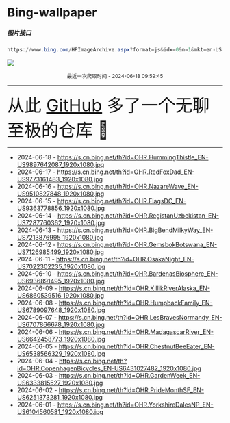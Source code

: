 # Bing-wallpaper

##### 图片接口

```powershell
https://www.bing.com/HPImageArchive.aspx?format=js&idx=0&n=1&mkt=en-US
```

 ![](https://s.cn.bing.net/th?id=OHR.HummingThistle_EN-US9897642087_1920x1080.jpg)

<p align='center' >
    <small>
        最近一次爬取时间 - 2024-06-18 09:59:45
    </small>
    <br>
    <hr>
    <font size=7>
        <small>
           从此 <a href='https://github.com/'>GitHub</a> 多了一个无聊至极的仓库  🍳
        </small>
    </font>
    <hr>
</p>


- 2024-06-18 - https://s.cn.bing.net/th?id=OHR.HummingThistle_EN-US9897642087_1920x1080.jpg 
- 2024-06-17 - https://s.cn.bing.net/th?id=OHR.RedFoxDad_EN-US9773161483_1920x1080.jpg 
- 2024-06-16 - https://s.cn.bing.net/th?id=OHR.NazareWave_EN-US9510827848_1920x1080.jpg 
- 2024-06-15 - https://s.cn.bing.net/th?id=OHR.FlagsDC_EN-US9363778856_1920x1080.jpg 
- 2024-06-14 - https://s.cn.bing.net/th?id=OHR.RegistanUzbekistan_EN-US7287760362_1920x1080.jpg 
- 2024-06-13 - https://s.cn.bing.net/th?id=OHR.BigBendMilkyWay_EN-US7213876995_1920x1080.jpg 
- 2024-06-12 - https://s.cn.bing.net/th?id=OHR.GemsbokBotswana_EN-US7126985499_1920x1080.jpg 
- 2024-06-11 - https://s.cn.bing.net/th?id=OHR.OsakaNight_EN-US7022302235_1920x1080.jpg 
- 2024-06-10 - https://s.cn.bing.net/th?id=OHR.BardenasBiosphere_EN-US6936891495_1920x1080.jpg 
- 2024-06-09 - https://s.cn.bing.net/th?id=OHR.KillikRiverAlaska_EN-US6860539516_1920x1080.jpg 
- 2024-06-08 - https://s.cn.bing.net/th?id=OHR.HumpbackFamily_EN-US6789097648_1920x1080.jpg 
- 2024-06-07 - https://s.cn.bing.net/th?id=OHR.LesBravesNormandy_EN-US6707866678_1920x1080.jpg 
- 2024-06-06 - https://s.cn.bing.net/th?id=OHR.MadagascarRiver_EN-US6642458773_1920x1080.jpg 
- 2024-06-05 - https://s.cn.bing.net/th?id=OHR.ChestnutBeeEater_EN-US6538566329_1920x1080.jpg 
- 2024-06-04 - https://s.cn.bing.net/th?id=OHR.CopenhagenBicycles_EN-US6431027482_1920x1080.jpg 
- 2024-06-03 - https://s.cn.bing.net/th?id=OHR.GardenWeek_EN-US6333815527_1920x1080.jpg 
- 2024-06-02 - https://s.cn.bing.net/th?id=OHR.PrideMonthSF_EN-US6251373281_1920x1080.jpg 
- 2024-06-01 - https://s.cn.bing.net/th?id=OHR.YorkshireDalesNP_EN-US6104560581_1920x1080.jpg 
